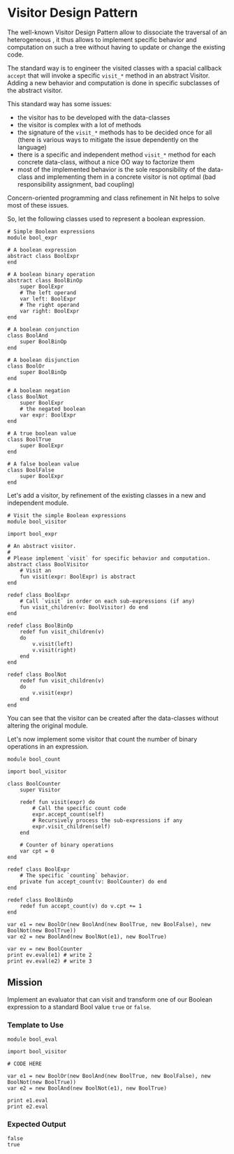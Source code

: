 # Visitor Design Pattern

The well-known Visitor Design Pattern allow to dissociate the traversal of an heterogeneous , it thus allows to implement specific behavior and computation on such a tree without having to update or change the existing code.

The standard way is to engineer the visited classes with a spacial callback `accept` that will invoke a specific `visit_*` method in an abstract Visitor.
Adding a new behavior and computation is done in specific subclasses of the abstract visitor. 

This standard way has some issues:

* the visitor has to be developed with the data-classes
* the visitor is complex with a lot of methods
* the signature of the `visit_*` methods has to be decided once for all (there is various ways to mitigate the issue dependently on the language)
* there is a specific and independent method `visit_*` method for each concrete data-class, without a nice OO way to factorize them
* most of the implemented behavior is the sole responsibility of the data-class and implementing them in a concrete visitor is not optimal (bad responsibility assignment, bad coupling)

Concern-oriented programming and class refinement in Nit helps to solve most of these issues.

So, let the following classes used to represent a boolean expression.

~~~nit
# Simple Boolean expressions
module bool_expr

# A boolean expression
abstract class BoolExpr
end

# A boolean binary operation
abstract class BoolBinOp
	super BoolExpr
	# The left operand
	var left: BoolExpr
	# The right operand
	var right: BoolExpr
end

# A boolean conjunction
class BoolAnd
	super BoolBinOp
end

# A boolean disjunction
class BoolOr
	super BoolBinOp
end

# A boolean negation
class BoolNot
	super BoolExpr
	# the negated boolean
	var expr: BoolExpr
end

# A true boolean value
class BoolTrue
	super BoolExpr
end

# A false boolean value
class BoolFalse
	super BoolExpr
end
~~~

Let's add a visitor, by refinement of the existing classes in a new and independent module.

~~~nit
# Visit the simple Boolean expressions
module bool_visitor

import bool_expr

# An abstract visitor.
#
# Please implement `visit` for specific behavior and computation.
abstract class BoolVisitor
	# Visit an
	fun visit(expr: BoolExpr) is abstract
end

redef class BoolExpr
	# Call `visit` in order on each sub-expressions (if any)
	fun visit_children(v: BoolVisitor) do end
end

redef class BoolBinOp
	redef fun visit_children(v)
	do
		v.visit(left)
		v.visit(right)
	end
end

redef class BoolNot
	redef fun visit_children(v)
	do
		v.visit(expr)
	end
end
~~~

You can see that the visitor can be created after the data-classes without altering the original module.

Let's now implement some visitor that count the number of binary operations in an expression.

~~~
module bool_count

import bool_visitor

class BoolCounter
	super Visitor

	redef fun visit(expr) do
		# Call the specific count code
		expr.accept_count(self)
		# Recursively process the sub-expressions if any
		expr.visit_children(self)
	end

	# Counter of binary operations
	var cpt = 0
end

redef class BoolExpr
	# The specific `counting` behavior.
	private fun accept_count(v: BoolCounter) do end
end

redef class BoolBinOp
	redef fun accept_count(v) do v.cpt += 1
end

var e1 = new BoolOr(new BoolAnd(new BoolTrue, new BoolFalse), new BoolNot(new BoolTrue))
var e2 = new BoolAnd(new BoolNot(e1), new BoolTrue)

var ev = new BoolCounter
print ev.eval(e1) # write 2
print ev.eval(e2) # write 3
~~~


## Mission

Implement an evaluator that can visit and transform one of our Boolean expression to a standard Bool value `true` or `false`.

### Template to Use

~~~nit
module bool_eval

import bool_visitor

# CODE HERE

var e1 = new BoolOr(new BoolAnd(new BoolTrue, new BoolFalse), new BoolNot(new BoolTrue))
var e2 = new BoolAnd(new BoolNot(e1), new BoolTrue)

print e1.eval
print e2.eval
~~~

### Expected Output

~~~
false
true
~~~

